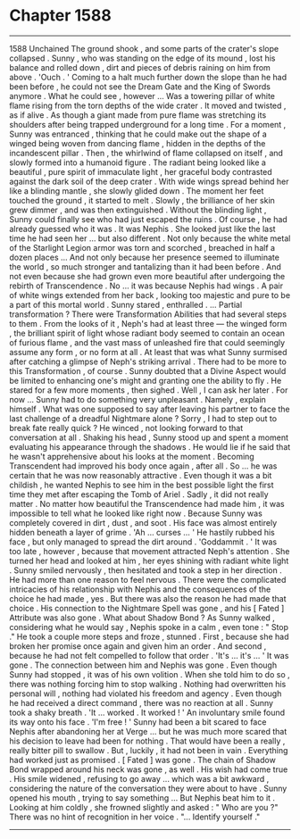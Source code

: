 
# Chapter 1588


---

1588 Unchained
The ground shook , and some parts of the crater's slope collapsed . Sunny , who was standing on the edge of its mound , lost his balance and rolled down , dirt and pieces of debris raining on him from above .
'Ouch . '
Coming to a halt much further down the slope than he had been before , he could not see the Dream Gate and the King of Swords anymore . What he could see , however …
Was a towering pillar of white flame rising from the torn depths of the wide crater .
It moved and twisted , as if alive . As though a giant made from pure flame was stretching its shoulders after being trapped underground for a long time . For a moment , Sunny was entranced , thinking that he could make out the shape of a winged being woven from dancing flame , hidden in the depths of the incandescent pillar .
Then , the whirlwind of flame collapsed on itself , and slowly formed into a humanoid figure .
The radiant being looked like a beautiful , pure spirit of immaculate light , her graceful body contrasted against the dark soil of the deep crater . With wide wings spread behind her like a blinding mantle , she slowly glided down . The moment her feet touched the ground , it started to melt .
Slowly , the brilliance of her skin grew dimmer , and was then extinguished . Without the blinding light , Sunny could finally see who had just escaped the ruins .
Of course , he had already guessed who it was .
It was Nephis .
She looked just like the last time he had seen her … but also different .
Not only because the white metal of the Starlight Legion armor was torn and scorched , breached in half a dozen places …
And not only because her presence seemed to illuminate the world , so much stronger and tantalizing than it had been before .
And not even because she had grown even more beautiful after undergoing the rebirth of Transcendence .
No … it was because Nephis had wings .
A pair of white wings extended from her back , looking too majestic and pure to be a part of this mortal world .
Sunny stared , enthralled .
... Partial transformation ?
There were Transformation Abilities that had several steps to them . From the looks of it , Neph's had at least three — the winged form , the brilliant spirit of light whose radiant body seemed to contain an ocean of furious flame , and the vast mass of unleashed fire that could seemingly assume any form , or no form at all .
At least that was what Sunny surmised after catching a glimpse of Neph's striking arrival .
There had to be more to this Transformation , of course . Sunny doubted that a Divine Aspect would be limited to enhancing one's might and granting one the ability to fly .
He stared for a few more moments , then sighed .
Well , I can ask her later .
For now …
Sunny had to do something very unpleasant .
Namely , explain himself .
What was one supposed to say after leaving his partner to face the last challenge of a dreadful Nightmare alone ?
Sorry , I had to step out to break fate really quick ?
He winced , not looking forward to that conversation at all .
Shaking his head , Sunny stood up and spent a moment evaluating his appearance through the shadows .
He would lie if he said that he wasn't apprehensive about his looks at the moment . Becoming Transcendent had improved his body once again , after all . So … he was certain that he was now reasonably attractive . Even though it was a bit childish , he wanted Nephis to see him in the best possible light the first time they met after escaping the Tomb of Ariel .
Sadly , it did not really matter .
No matter how beautiful the Transcendence had made him , it was impossible to tell what he looked like right now . Because Sunny was completely covered in dirt , dust , and soot . His face was almost entirely hidden beneath a layer of grime .
'Ah … curses … '
He hastily rubbed his face , but only managed to spread the dirt around .
'Goddammit . '
It was too late , however , because that movement attracted Neph's attention .
She turned her head and looked at him , her eyes shining with radiant white light .
Sunny smiled nervously , then hesitated and took a step in her direction .
He had more than one reason to feel nervous .
There were the complicated intricacies of his relationship with Nephis and the consequences of the choice he had made , yes .
But there was also the reason he had made that choice .
His connection to the Nightmare Spell was gone , and his [ Fated ] Attribute was also gone .
What about Shadow Bond ?
As Sunny walked , considering what he would say , Nephis spoke in a calm , even tone :
" Stop ."
He took a couple more steps and froze , stunned .
First , because she had broken her promise once again and given him an order .
And second , because he had not felt compelled to follow that order .
'It's … it's … '
It was gone .
The connection between him and Nephis was gone .
Even though Sunny had stopped , it was of his own volition . When she told him to do so , there was nothing forcing him to stop walking . Nothing had overwritten his personal will , nothing had violated his freedom and agency .
Even though he had received a direct command , there was no reaction at all .
Sunny took a shaky breath .
'It ... worked . It worked ! '
An involuntary smile found its way onto his face .
'I'm free ! '
Sunny had been a bit scared to face Nephis after abandoning her at Verge … but he was much more scared that his decision to leave had been for nothing . That would have been a really , really bitter pill to swallow .
But , luckily , it had not been in vain .
Everything had worked just as promised .
[ Fated ] was gone . The chain of Shadow Bond wrapped around his neck was gone , as well .
His wish had come true .
His smile widened , refusing to go away ... which was a bit awkward , considering the nature of the conversation they were about to have .
Sunny opened his mouth , trying to say something …
But Nephis beat him to it .
Looking at him coldly , she frowned slightly and asked :
" Who are you ?"
There was no hint of recognition in her voice .
"... Identify yourself ."

---

